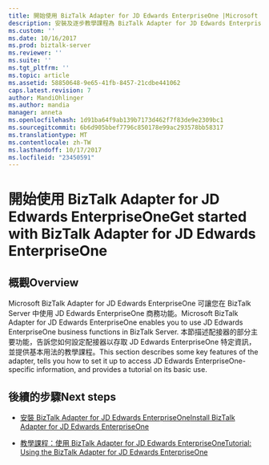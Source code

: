 ```yaml
---
title: 開始使用 BizTalk Adapter for JD Edwards EnterpriseOne |Microsoft 文件
description: 安裝及逐步教學課程為 BizTalk Adapter for JD Edwards EnterpriseOne，BizTalk Server 中
ms.custom: ''
ms.date: 10/16/2017
ms.prod: biztalk-server
ms.reviewer: ''
ms.suite: ''
ms.tgt_pltfrm: ''
ms.topic: article
ms.assetid: 58850648-9e65-41fb-8457-21cdbe441062
caps.latest.revision: 7
author: MandiOhlinger
ms.author: mandia
manager: anneta
ms.openlocfilehash: 1d91ba64f9ab139b7173d462f7f83de9e2309bc1
ms.sourcegitcommit: 6b6d905bbef7796c850178e99ac293578bb58317
ms.translationtype: MT
ms.contentlocale: zh-TW
ms.lasthandoff: 10/17/2017
ms.locfileid: "23450591"
---
```

# <a name="get-started-with-biztalk-adapter-for-jd-edwards-enterpriseone"></a><span data-ttu-id="b3331-103">開始使用 BizTalk Adapter for JD Edwards EnterpriseOne</span><span class="sxs-lookup"><span data-stu-id="b3331-103">Get started with BizTalk Adapter for JD Edwards EnterpriseOne</span></span>

## <a name="overview"></a><span data-ttu-id="b3331-104">概觀</span><span class="sxs-lookup"><span data-stu-id="b3331-104">Overview</span></span>
<span data-ttu-id="b3331-105">Microsoft BizTalk Adapter for JD Edwards EnterpriseOne 可讓您在 BizTalk Server 中使用 JD Edwards EnterpriseOne 商務功能。</span><span class="sxs-lookup"><span data-stu-id="b3331-105">Microsoft BizTalk Adapter for JD Edwards EnterpriseOne enables you to use JD Edwards EnterpriseOne business functions in BizTalk Server.</span></span> <span data-ttu-id="b3331-106">本節描述配接器的部分主要功能，告訴您如何設定配接器以存取 JD Edwards EnterpriseOne 特定資訊，並提供基本用法的教學課程。</span><span class="sxs-lookup"><span data-stu-id="b3331-106">This section describes some key features of the adapter, tells you how to set it up to access JD Edwards EnterpriseOne-specific information, and provides a tutorial on its basic use.</span></span>  
  
## <a name="next-steps"></a><span data-ttu-id="b3331-107">後續的步驟</span><span class="sxs-lookup"><span data-stu-id="b3331-107">Next steps</span></span>
  
-   [<span data-ttu-id="b3331-108">安裝 BizTalk Adapter for JD Edwards EnterpriseOne</span><span class="sxs-lookup"><span data-stu-id="b3331-108">Install BizTalk Adapter for JD Edwards EnterpriseOne</span></span>](../core/installing-biztalk-adapter-for-jd-edwards-enterpriseone.md)  
  
-   [<span data-ttu-id="b3331-109">教學課程：使用 BizTalk Adapter for JD Edwards EnterpriseOne</span><span class="sxs-lookup"><span data-stu-id="b3331-109">Tutorial: Using the BizTalk Adapter for JD Edwards EnterpriseOne</span></span>](../core/tutorial-using-the-biztalk-adapter-for-jd-edwards-enterpriseone.md)